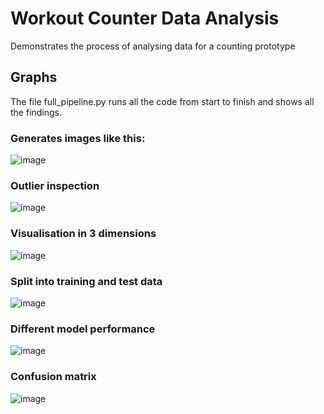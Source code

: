 #  Workout Counter Data Analysis


Demonstrates the process of analysing data for a counting prototype


## Graphs 

The file full_pipeline.py runs all the code from start to finish and shows all the findings.

### Generates images like this:

![image](https://github.com/user-attachments/assets/79fb7e4b-3351-44da-9af7-16f7705ba90f)

### Outlier inspection

![image](https://github.com/user-attachments/assets/ff439277-5a76-4d37-9dea-8d1ef983d145)

### Visualisation in 3 dimensions

![image](https://github.com/user-attachments/assets/f8371e85-dd78-48c3-9ec5-9b9d6dacd9c9)

### Split into training and test data

![image](https://github.com/user-attachments/assets/24d37078-4e4e-41b9-93d3-733ca4b4da95)

### Different model performance

![image](https://github.com/user-attachments/assets/7bf0bee2-8755-4afb-95ea-8cb85edf52ca)

### Confusion matrix

![image](https://github.com/user-attachments/assets/77529e5f-a46d-4906-9db0-b62874abdb53)

